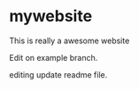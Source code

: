# mywebsite

This is really a awesome website

Edit on example branch.

editing update readme file.
